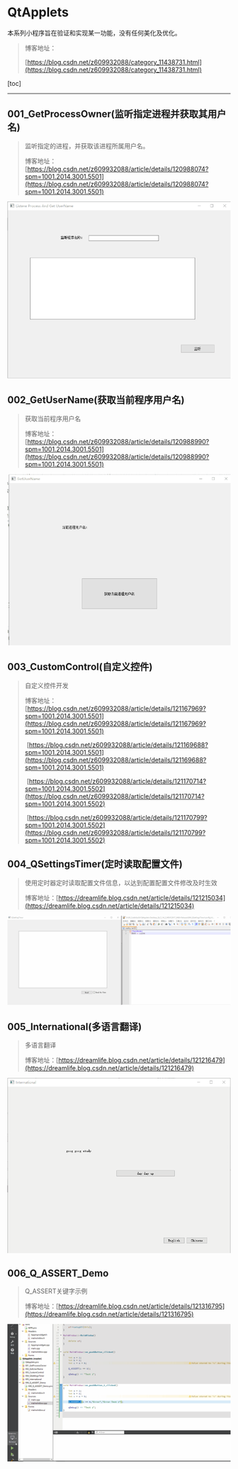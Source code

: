 # QtApplets

本系列小程序旨在验证和实现某一功能，没有任何美化及优化。

> 博客地址：
>
> [https://blog.csdn.net/z609932088/category_11438731.html](https://blog.csdn.net/z609932088/category_11438731.html)

[toc]

---

## 001_GetProcessOwner(监听指定进程并获取其用户名)

> 监听指定的进程，并获取该进程所属用户名。
>
> 博客地址：[https://blog.csdn.net/z609932088/article/details/120988074?spm=1001.2014.3001.5501](https://blog.csdn.net/z609932088/article/details/120988074?spm=1001.2014.3001.5501)		

![gif5](https://raw.githubusercontent.com/DreamLife-Jianwei/CSDNResources/master/20211027103256.gif)

## 002_GetUserName(获取当前程序用户名)

> 获取当前程序用户名
>
> 博客地址：[https://blog.csdn.net/z609932088/article/details/120988990?spm=1001.2014.3001.5501](https://blog.csdn.net/z609932088/article/details/120988990?spm=1001.2014.3001.5501)

![gif6](https://raw.githubusercontent.com/DreamLife-Jianwei/CSDNResources/master/20211027110405.gif)

## 003_CustomControl(自定义控件)

> 自定义控件开发
>
> 博客地址：[https://blog.csdn.net/z609932088/article/details/121167969?spm=1001.2014.3001.5501](https://blog.csdn.net/z609932088/article/details/121167969?spm=1001.2014.3001.5501)
>
> ​					[https://blog.csdn.net/z609932088/article/details/121169688?spm=1001.2014.3001.5501](https://blog.csdn.net/z609932088/article/details/121169688?spm=1001.2014.3001.5501)
>
> ​					[https://blog.csdn.net/z609932088/article/details/121170714?spm=1001.2014.3001.5502](https://blog.csdn.net/z609932088/article/details/121170714?spm=1001.2014.3001.5502)
>
> ​					[https://blog.csdn.net/z609932088/article/details/121170799?spm=1001.2014.3001.5502](https://blog.csdn.net/z609932088/article/details/121170799?spm=1001.2014.3001.5502)

## 004_QSettingsTimer(定时读取配置文件)

> 使用定时器定时读取配置文件信息，以达到配置配置文件修改及时生效
>
> 博客地址：[https://dreamlife.blog.csdn.net/article/details/121215034](https://dreamlife.blog.csdn.net/article/details/121215034)

![](https://raw.githubusercontent.com/DreamLife-Jianwei/CSDNResources/master/20211108200515.gif)

## 005_International(多语言翻译)

> 多语言翻译
>
> 博客地址：[https://dreamlife.blog.csdn.net/article/details/121216479](https://dreamlife.blog.csdn.net/article/details/121216479)

![](https://raw.githubusercontent.com/DreamLife-Jianwei/CSDNResources/master/20211108211432.gif)



## 006_Q_ASSERT_Demo

> Q_ASSERT关键字示例
>
> 博客地址：[https://dreamlife.blog.csdn.net/article/details/121316795](https://dreamlife.blog.csdn.net/article/details/121316795)

![示例](https://raw.githubusercontent.com/DreamLife-Jianwei/CSDNResources/master/20211114133018.gif)
